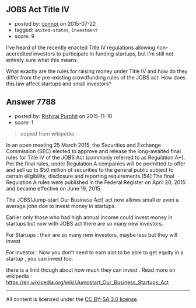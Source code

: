 ## JOBS Act Title IV

- posted by: [connor](https://stackexchange.com/users/392995/connor) on 2015-07-22
- tagged: `united-states`, `investment`
- score: 9

<p>I've heard of the recently enacted Title IV regulations allowing non-accredited investors to participate in funding startups, but I'm still not entirely sure what this means.</p>

<p>What exactly are the rules for raising money under Title IV and how do they differ from the pre-existing crowdfunding rules of the JOBS act. How does this law affect startups and small investors?</p>



## Answer 7788

- posted by: [Rishiraj Purohit](https://stackexchange.com/users/5643457/rishiraj-purohit) on 2015-11-10
- score: 1

<blockquote>
  <p>copied from wikipedia</p>
</blockquote>

<p>In an open meeting 25 March 2015, the Securities and Exchange Commission (SEC) elected to approve and release the long-awaited final rules for Title IV of the JOBS Act (commonly referred to as Regulation A+). Per the final rules, under Regulation A companies will be permitted to offer and sell up to $50 million of securities to the general public subject to certain eligibility, disclosure and reporting requirements.[54] The final Regulation A rules were published in the Federal Register on April 20, 2015 and became effective on June 19, 2015.</p>

<p>The JOBS(Jump-start Our Business Act) act now allows small or even a average john doe to invest money in startups.</p>

<p>Earlier only those who had high annual income could invest money in startups but now with JOBS act there are so many new investors.</p>

<p>For Startups : their are so many new investors, maybe less but they will invest</p>

<p>For Investor : Now you don't need to earn alot to be able to get equity in a startup , you can invest too.</p>

<p>there is a limit though about how much they can invest . Read more on wikipedia : <a href="https://en.wikipedia.org/wiki/Jumpstart_Our_Business_Startups_Act" rel="nofollow">https://en.wikipedia.org/wiki/Jumpstart_Our_Business_Startups_Act</a></p>




---

All content is licensed under the [CC BY-SA 3.0 license](https://creativecommons.org/licenses/by-sa/3.0/).
